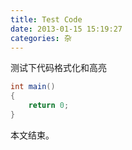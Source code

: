 ```yaml
---
title: Test Code
date: 2013-01-15 15:19:27
categories: 杂
---
```

测试下代码格式化和高亮
``` csharp
int main()
{
    return 0;
}
```
本文结束。
